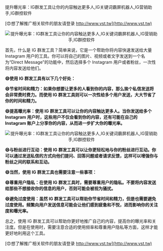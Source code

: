 提升曝光率：IG群发工具让你的内容触达更多人,IG关键词霸屏机器人,IG营销助手,IG群控软件

[😍想了解推广相关软件的朋友请登录 http://www.vst.tw](http://www.vst.tw)

 <center><img src="https://vst.tw/MP4/tuiguang/png/1.png" alt="提升曝光率：IG群发工具让你的内容触达更多人,IG关键词霸屏机器人,IG营销助手,IG群控软件"></center>

首先，什么是 IG 群发工具？简单来说，它是一个帮助你将内容快速发送给大量 Instagram 用户的工具。你可以将自己的图片、视频或者文字发送到一个名为“Direct Message”的功能中，然后选择多个 Instagram 用户或者粉丝，一次性将内容发送给他们。

**😄使用 IG 群发工具有以下几个好处：**

**😄节省时间和精力：如果你想要让更多的人看到你的内容，那么挨个私信发送将会非常费时费力。而使用 IG 群发工具则可以一次性给多个用户发送，大大节省了你的时间和精力。**

**😄提高曝光率：使用 IG 群发工具可以让你的内容触达更多人。当你发送给多个 Instagram 用户时，这些用户不仅会看到你的内容，还有可能在自己的 Instagram 账户上分享你的内容，从而进一步扩大你的曝光率。**

 <center><img src="https://vst.tw/MP4/tuiguang/png/3.png" alt="提升曝光率：IG群发工具让你的内容触达更多人,IG关键词霸屏机器人,IG营销助手,IG群控软件"></center>

**😄与粉丝进行互动：使用 IG 群发工具可以让你更轻松地与你的粉丝进行互动。你可以通过发送私信的方式向他们提问、回答问题或者请求反馈，这样可以增强你与粉丝之间的联系和互动。**

**😄当然，使用 IG 群发工具也需要注意一些事项：**

**😄尊重用户隐私：在使用 IG 群发工具时，需要尊重用户的隐私。不要将内容发送给那些不想接收你的信息的用户，否则可能会被视为骚扰。**

**😄避免过度使用：虽然 IG 群发工具可以帮助你节省时间和精力，但是也需要避免过度使用。频繁向用户发送信息可能会让他们感到疲惫和不悦，进而影响你的关注度和曝光率。**

总之，使用 IG 群发工具可以帮助你更好地推广自己的内容，提高你的曝光率和关注度。但是在使用时，需要注意合适的使用频率和尊重用户隐私等方面，这样才能更好地利用这个工具。

[😍想了解推广相关软件的朋友请登录 http://www.vst.tw](http://www.vst.tw)



